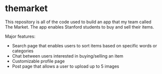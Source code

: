 # themarket

This repository is all of the code used to build an app that my team called The Market. The app enables Stanford students to buy and sell their items. 

Major features: 
- Search page that enables users to sort items based on specific words or categories
- Chat between users interested in buying/selling an item
- Customizable profile page
- Post page that allows a user to upload up to 5 images 
